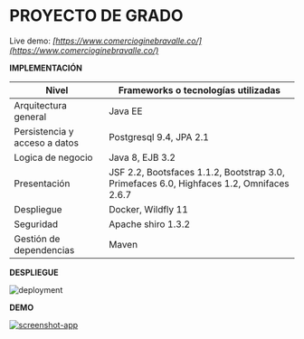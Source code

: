 # PROYECTO DE GRADO #

Live demo: *[https://www.comercioginebravalle.co/](https://www.comercioginebravalle.co/)*



**IMPLEMENTACIÓN**

| Nivel | Frameworks o tecnologías utilizadas |
| ------------- | ------------- |
| Arquitectura general  | Java EE  |
| Persistencia y acceso a datos  | Postgresql 9.4, JPA 2.1  |
| Logica de negocio  | Java 8, EJB 3.2  |
| Presentación  | JSF 2.2, Bootsfaces 1.1.2, Bootstrap 3.0, Primefaces 6.0, Highfaces 1.2, Omnifaces 2.6.7 |
| Despliegue | Docker, Wildfly 11   |
| Seguridad  | Apache shiro 1.3.2  |
| Gestión de dependencias  | Maven  |

**DESPLIEGUE**

![deployment](https://user-images.githubusercontent.com/17281733/42674168-38537140-8634-11e8-9ee8-d9841fbb2a0b.png)

**DEMO**

[![screenshot-app](https://user-images.githubusercontent.com/17281733/42716707-76656608-86c2-11e8-8058-5ed467427954.png)](https://www.youtube.com/watch?v=gG0xlLuyDi4)
